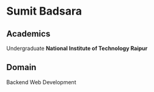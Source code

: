 # Sumit Badsara

## Academics
Undergraduate
**National Institute of Technology Raipur**

## Domain
Backend Web Development
